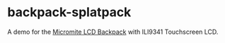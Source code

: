 # backpack-splatpack

A demo for the [Micromite LCD Backpack](http://geoffg.net/MicromiteBackpack.html) with ILI9341 Touchscreen LCD.